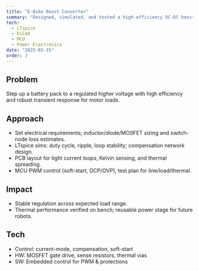 ```yaml
---
title: "E-Bike Boost Converter"
summary: "Designed, simulated, and tested a high-efficiency DC-DC boost for an e-bike battery."
tech:
  - LTspice
  - KiCad
  - MCU
  - Power Electronics
date: "2025-03-15"
order: 3
---
```


## Problem
Step up a battery pack to a regulated higher voltage with high efficiency and robust transient response for motor loads.

## Approach
- Set electrical requirements; inductor/diode/MOSFET sizing and switch-node loss estimates.
- LTspice sims: duty cycle, ripple, loop stability; compensation network design.
- PCB layout for tight current loops, Kelvin sensing, and thermal spreading.
- MCU PWM control (soft-start, OCP/OVP), test plan for line/load/thermal.

## Impact
- Stable regulation across expected load range.
- Thermal performance verified on bench; reusable power stage for future robots.

## Tech
- Control: current-mode, compensation, soft-start
- HW: MOSFET gate drive, sense resistors, thermal vias
- SW: Embedded control for PWM & protections
